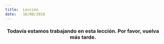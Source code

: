 ```yaml
---
title:  Lección
date:   16/08/2018
---
```


### <center>Todavía estamos trabajando en esta lección. Por favor, vuelva más tarde.</center>